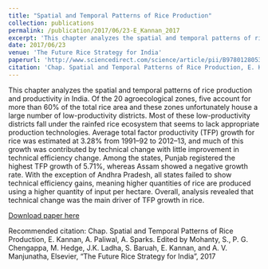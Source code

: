 ```yaml
---
title: "Spatial and Temporal Patterns of Rice Production"
collection: publications
permalink: /publication/2017/06/23-E_Kannan_2017
excerpt: 'This chapter analyzes the spatial and temporal patterns of rice production and productivity in India. Of the 20 agroecological zones, five account for more than 60% of the total rice area and these zones unfortunately house a large number of low-productivity districts. Most of these low-productivity districts fall under the rainfed rice ecosystem that seems to lack appropriate production technologies. Average total factor productivity (TFP) growth for rice was estimated at 3.28% from 1991–92 to 2012–13, and much of this growth was contributed by technical change with little improvement in technical efficiency change. Among the states, Punjab registered the highest TFP growth of 5.71%, whereas Assam showed a negative growth rate. With the exception of Andhra Pradesh, all states failed to show technical efficiency gains, meaning higher quantities of rice are produced using a higher quantity of input per hectare. Overall, analysis revealed that technical change was the main driver of TFP growth in rice.'
date: 2017/06/23
venue: 'The Future Rice Strategy for India'
paperurl: 'http://www.sciencedirect.com/science/article/pii/B9780128053744000038'
citation: 'Chap. Spatial and Temporal Patterns of Rice Production, E. Kannan, A. Paliwal, A. Sparks. Edited by Mohanty, S., P. G. Chengappa, M. Hedge, J.K. Ladha, S. Baruah, E. Kannan, and A. V. Manjunatha, Elsevier, “The Future Rice Strategy for India”, 2017'
---
```

This chapter analyzes the spatial and temporal patterns of rice production and productivity in India. Of the 20 agroecological zones, five account for more than 60% of the total rice area and these zones unfortunately house a large number of low-productivity districts. Most of these low-productivity districts fall under the rainfed rice ecosystem that seems to lack appropriate production technologies. Average total factor productivity (TFP) growth for rice was estimated at 3.28% from 1991–92 to 2012–13, and much of this growth was contributed by technical change with little improvement in technical efficiency change. Among the states, Punjab registered the highest TFP growth of 5.71%, whereas Assam showed a negative growth rate. With the exception of Andhra Pradesh, all states failed to show technical efficiency gains, meaning higher quantities of rice are produced using a higher quantity of input per hectare. Overall, analysis revealed that technical change was the main driver of TFP growth in rice.

[Download paper here](http://www.sciencedirect.com/science/article/pii/B9780128053744000038)

Recommended citation: Chap. Spatial and Temporal Patterns of Rice Production, E. Kannan, A. Paliwal, A. Sparks. Edited by Mohanty, S., P. G. Chengappa, M. Hedge, J.K. Ladha, S. Baruah, E. Kannan, and A. V. Manjunatha, Elsevier, “The Future Rice Strategy for India”, 2017